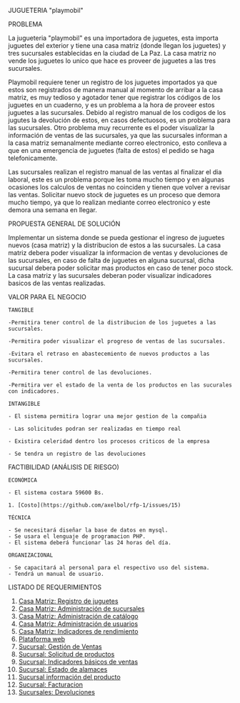 JUGUETERIA "playmobil"

PROBLEMA

La jugueteria "playmobil" es una importadora de juguetes, esta importa juguetes del exterior y tiene una casa matriz (donde llegan los juguetes) y tres sucursales establecidas en la ciudad de La Paz. La casa matriz no vende los juguetes lo unico que hace es proveer de juguetes a las tres sucursales.

Playmobil requiere tener un registro de los juguetes importados ya que estos son registrados de manera manual al momento de arribar a la casa matriz, es muy tedioso y agotador tener que registrar los códigos de los juguetes en un cuaderno, y es un problema a la hora de proveer estos juguetes a las sucursales. Debido al registro manual de los codigos de los jugutes la devolución de estos, en casos defectuosos, es un problema para las sucursales. Otro problema muy recurrente es el poder visualizar la información de ventas de las sucursales, ya que las sucursales informan a la casa matriz semanalmente mediante correo electronico, esto conlleva a que en una emergencia de juguetes (falta de estos) el pedido se haga telefonicamente.

Las sucursales realizan el registro manual de las ventas al finalizar el dia laboral, este es un problema porque les toma mucho tiempo y en algunas ocasiones los calculos de ventas no coinciden y tienen que volver a revisar las ventas. Solicitar nuevo stock de juguetes es un proceso que demora mucho tiempo, ya que lo realizan mediante correo electronico y este demora una semana en llegar.

PROPUESTA GENERAL DE SOLUCIÓN

Implementar un sistema donde se pueda gestionar el ingreso de juguetes nuevos (casa matriz) y la distribucion de estos a las sucursales. La casa matriz debera poder visualizar la informacion de ventas y devoluciones de las sucursales, en caso de falta de juguetes en alguna sucursal, dicha sucursal debera poder solicitar mas productos en caso de tener poco stock. La casa matriz y las sucursales deberan poder visualizar indicadores basicos de las ventas realizadas.

VALOR PARA EL NEGOCIO

	TANGIBLE

	-Permitira tener control de la distribucion de los juguetes a las sucursales.

	-Permitira poder visualizar el progreso de ventas de las sucursales.

	-Evitara el retraso en abastecemiento de nuevos productos a las sucursales.
	
	-Permitira tener control de las devoluciones.

	-Permitira ver el estado de la venta de los productos en las sucurales con indicadores.
	
	INTANGIBLE

	- El sistema permitira lograr una mejor gestion de la compañia

	- Las solicitudes podran ser realizadas en tiempo real 

	- Existira celeridad dentro los procesos criticos de la empresa

	- Se tendra un registro de las devoluciones



FACTIBILIDAD (ANÁLISIS DE RIESGO)
	
	ECONÓMICA
	
	- El sistema costara 59600 Bs.
	
	1. [Costo](https://github.com/axelbol/rfp-1/issues/15)
	
	TÉCNICA

	- Se necesitará diseñar la base de datos en mysql.
	- Se usara el lenguaje de programacion PHP.
	- El sistema deberá funcionar las 24 horas del día.

	ORGANIZACIONAL
	
	- Se capacitará al personal para el respectivo uso del sistema.
	- Tendrá un manual de usuario.

LISTADO DE REQUERIMIENTOS
1. [Casa Matriz: Registro de juguetes](https://github.com/axelbol/rfp-1/issues/1)
2. [Casa Matriz: Administración de sucursales](https://github.com/axelbol/rfp-1/issues/2)
3. [Casa Matriz: Administración de catálogo](https://github.com/axelbol/rfp-1/issues/3)
4. [Casa Matriz: Administración de usuarios](https://github.com/axelbol/rfp-1/issues/4)
5. [Casa Matriz: Indicadores de rendimiento](https://github.com/axelbol/rfp-1/issues/5)
6. [Plataforma web](https://github.com/axelbol/rfp-1/issues/6)
7. [Sucursal: Gestión de Ventas](https://github.com/axelbol/rfp-1/issues/7)
8. [Sucursal: Solicitud de productos](https://github.com/axelbol/rfp-1/issues/8)
9. [Sucursal: Indicadores básicos de ventas ](https://github.com/axelbol/rfp-1/issues/9)
10. [Sucursal: Estado de alamaces](https://github.com/axelbol/rfp-1/issues/10)
11. [Sucursal información del producto](https://github.com/axelbol/rfp-1/issues/11)
12. [Sucursal: Facturacion](https://github.com/axelbol/rfp-1/issues/12)
13. [Sucursales: Devoluciones](https://github.com/axelbol/rfp-1/issues/13)
